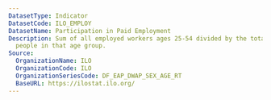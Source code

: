 ```yaml
---
DatasetType: Indicator
DatasetCode: ILO_EMPLOY
DatasetName: Participation in Paid Employment
Description: Sum of all employed workers ages 25-54 divided by the total number of
  people in that age group.
Source:
  OrganizationName: ILO
  OrganizationCode: ILO
  OrganizationSeriesCode: DF_EAP_DWAP_SEX_AGE_RT
  BaseURL: https://ilostat.ilo.org/
---
```


